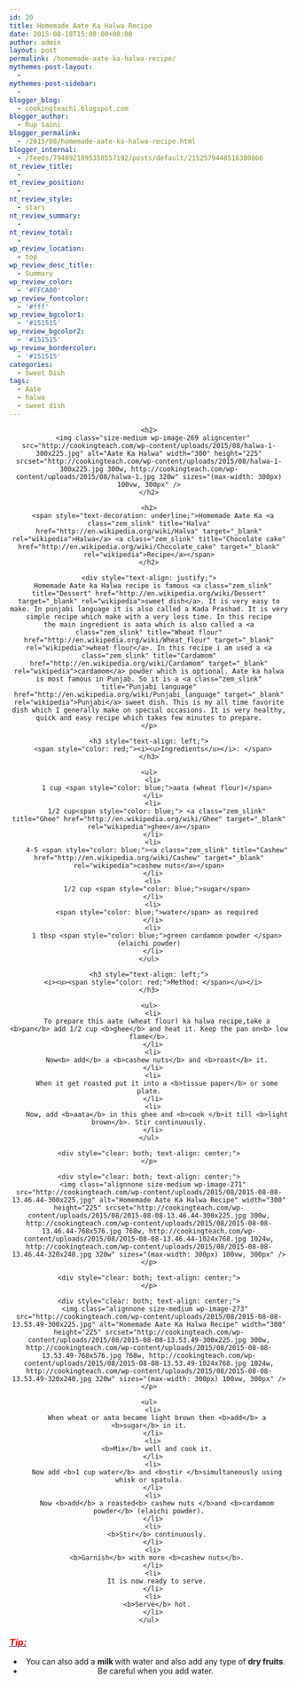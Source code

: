 ```yaml
---
id: 20
title: Homemade Aate Ka Halwa Recipe
date: 2015-08-18T15:00:00+00:00
author: admin
layout: post
permalink: /homemade-aate-ka-halwa-recipe/
mythemes-post-layout:
  - 
mythemes-post-sidebar:
  - 
blogger_blog:
  - cookingteach1.blogspot.com
blogger_author:
  - Rup Saini
blogger_permalink:
  - /2015/08/homemade-aate-ka-halwa-recipe.html
blogger_internal:
  - /feeds/7948921895358557192/posts/default/2152579448516380866
nt_review_title:
  - 
nt_review_position:
  - 
nt_review_style:
  - stars
nt_review_summary:
  - 
nt_review_total:
  - 
wp_review_location:
  - top
wp_review_desc_title:
  - Summary
wp_review_color:
  - '#FFCA00'
wp_review_fontcolor:
  - '#fff'
wp_review_bgcolor1:
  - '#151515'
wp_review_bgcolor2:
  - '#151515'
wp_review_bordercolor:
  - '#151515'
categories:
  - Sweet Dish
tags:
  - Aate
  - halwa
  - sweet dish
---
```

<div dir="ltr" style="text-align: left;">
  <div dir="ltr" style="text-align: left;">
    <div style="clear: both; text-align: center;">
    </p>
    
    <h2>
      <img class="size-medium wp-image-269 aligncenter" src="http://cookingteach.com/wp-content/uploads/2015/08/halwa-1-300x225.jpg" alt="Aate Ka Halwa" width="300" height="225" srcset="http://cookingteach.com/wp-content/uploads/2015/08/halwa-1-300x225.jpg 300w, http://cookingteach.com/wp-content/uploads/2015/08/halwa-1.jpg 320w" sizes="(max-width: 300px) 100vw, 300px" />
    </h2>
    
    <h2>
      <span style="text-decoration: underline;">Homemade Aate Ka <a class="zem_slink" title="Halva" href="http://en.wikipedia.org/wiki/Halva" target="_blank" rel="wikipedia">Halwa</a> <a class="zem_slink" title="Chocolate cake" href="http://en.wikipedia.org/wiki/Chocolate_cake" target="_blank" rel="wikipedia">Recipe</a></span>
    </h2>
    
    <div style="text-align: justify;">
      Homemade Aate ka Halwa recipe is famous <a class="zem_slink" title="Dessert" href="http://en.wikipedia.org/wiki/Dessert" target="_blank" rel="wikipedia">sweet dish</a>. It is very easy to make. In punjabi language it is also called a Kada Prashad. It is very simple recipe which make with a very less time. In this recipe the main ingredient is aata which is also called a <a class="zem_slink" title="Wheat flour" href="http://en.wikipedia.org/wiki/Wheat_flour" target="_blank" rel="wikipedia">wheat flour</a>. In this recipe i am used a <a class="zem_slink" title="Cardamom" href="http://en.wikipedia.org/wiki/Cardamom" target="_blank" rel="wikipedia">cardamom</a> powder which is optional. Aate ka halwa is most famous in Punjab. So it is a <a class="zem_slink" title="Punjabi language" href="http://en.wikipedia.org/wiki/Punjabi_language" target="_blank" rel="wikipedia">Punjabi</a> sweet dish. This is my all time favorite dish which I generally make on special occasions. It is very healthy, quick and easy recipe which takes few minutes to prepare.
    </p>
    
    <h3 style="text-align: left;">
      <span style="color: red;"><i><u>Ingredients</u></i>: </span>
    </h3>
    
    <ul>
      <li>
        1 cup <span style="color: blue;">aata (wheat flour)</span>
      </li>
      <li>
        1/2 cup<span style="color: blue;"> <a class="zem_slink" title="Ghee" href="http://en.wikipedia.org/wiki/Ghee" target="_blank" rel="wikipedia">ghee</a></span>
      </li>
      <li>
        4-5 <span style="color: blue;"><a class="zem_slink" title="Cashew" href="http://en.wikipedia.org/wiki/Cashew" target="_blank" rel="wikipedia">cashew nuts</a></span>
      </li>
      <li>
        1/2 cup <span style="color: blue;">sugar</span>
      </li>
      <li>
        <span style="color: blue;">water</span> as required
      </li>
      <li>
        1 tbsp <span style="color: blue;">green cardamom powder </span>(elaichi powder)
      </li>
    </ul>
    
    <h3 style="text-align: left;">
      <i><u><span style="color: red;">Method: </span></u></i>
    </h3>
    
    <ul>
      <li>
        To prepare this aate (wheat flour) ka halwa recipe,take a <b>pan</b> add 1/2 cup <b>ghee</b> and heat it. Keep the pan on<b> low flame</b>.
      </li>
      <li>
        Now<b> add</b> a <b>cashew nuts</b> and <b>roast</b> it.
      </li>
      <li>
        When it get roasted put it into a <b>tissue paper</b> or some plate.
      </li>
      <li>
        Now, add <b>aata</b> in this ghee and <b>cook </b>it till <b>light brown</b>. Stir continuously.
      </li>
    </ul>
    
    <div style="clear: both; text-align: center;">
    </p>
    
    <div style="clear: both; text-align: center;">
      <img class="alignnone size-medium wp-image-271" src="http://cookingteach.com/wp-content/uploads/2015/08/2015-08-08-13.46.44-300x225.jpg" alt="Homemade Aate Ka Halwa Recipe" width="300" height="225" srcset="http://cookingteach.com/wp-content/uploads/2015/08/2015-08-08-13.46.44-300x225.jpg 300w, http://cookingteach.com/wp-content/uploads/2015/08/2015-08-08-13.46.44-768x576.jpg 768w, http://cookingteach.com/wp-content/uploads/2015/08/2015-08-08-13.46.44-1024x768.jpg 1024w, http://cookingteach.com/wp-content/uploads/2015/08/2015-08-08-13.46.44-320x240.jpg 320w" sizes="(max-width: 300px) 100vw, 300px" />
    </p>
    
    <div style="clear: both; text-align: center;">
    </p>
    
    <div style="clear: both; text-align: center;">
       <img class="alignnone size-medium wp-image-273" src="http://cookingteach.com/wp-content/uploads/2015/08/2015-08-08-13.53.49-300x225.jpg" alt="Homemade Aate Ka Halwa Recipe" width="300" height="225" srcset="http://cookingteach.com/wp-content/uploads/2015/08/2015-08-08-13.53.49-300x225.jpg 300w, http://cookingteach.com/wp-content/uploads/2015/08/2015-08-08-13.53.49-768x576.jpg 768w, http://cookingteach.com/wp-content/uploads/2015/08/2015-08-08-13.53.49-1024x768.jpg 1024w, http://cookingteach.com/wp-content/uploads/2015/08/2015-08-08-13.53.49-320x240.jpg 320w" sizes="(max-width: 300px) 100vw, 300px" />
    </p>
    
    <ul>
      <li>
        When wheat or aata became light brown then <b>add</b> a <b>sugar</b> in it.
      </li>
      <li>
        <b>Mix</b> well and cook it.
      </li>
      <li>
        Now add <b>1 cup water</b> and <b>stir </b>simultaneously using whisk or spatula.
      </li>
      <li>
        Now <b>add</b> a roasted<b> cashew nuts </b>and <b>cardamom powder</b> (elaichi powder).
      </li>
      <li>
        <b>Stir</b> continuously.
      </li>
      <li>
        <b>Garnish</b> with more <b>cashew nuts</b>.
      </li>
      <li>
        It is now ready to serve.
      </li>
      <li>
        <b>Serve</b> hot.
      </li>
    </ul>
  </p>
  
  <h3 style="text-align: left;">
    <i><u><span style="color: red;">Tip: </span></u></i>
  </h3>
  
  <ul>
    <li>
      You can also add a <b>milk </b>with water and also add any type of <b>dry fruits</b>.
    </li>
    <li>
      Be careful when you add water.
    </li>
  </ul>
</p>